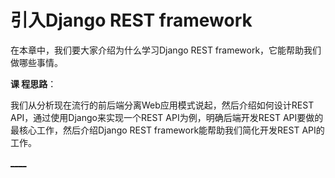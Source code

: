 

  
  
# 引入Django REST framework
  
  

在本章中，我们要大家介绍为什么学习Django REST framework，它能帮助我们做哪些事情。

**课 程思路**：

我们从分析现在流行的前后端分离Web应用模式说起，然后介绍如何设计REST API，通过使用Django来实现一个REST API为例，明确后端开发REST
API要做的最核心工作，然后介绍Django REST framework能帮助我们简化开发REST API的工作。

[__](../index.html)[__](../C01-IntroduceToDRF/SeparatedFrontendAndBackend.html)

